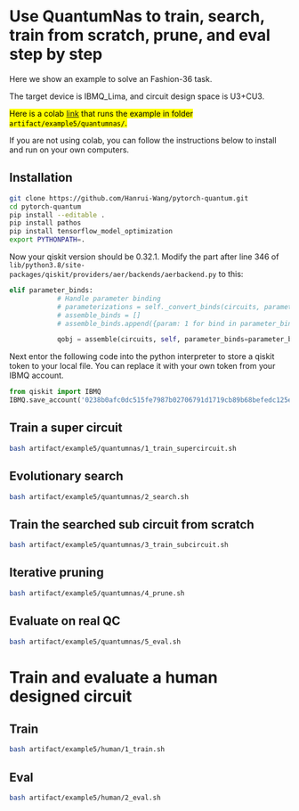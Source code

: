 # Use QuantumNas to train, search, train from scratch, prune, and eval step by step

Here we show an example to solve an Fashion-36 task.

The target device is IBMQ_Lima, and circuit design space is U3+CU3. 

<mark>Here is a colab [link](https://colab.research.google.com/drive/1kIGZzdt3ro19gDQJ52eJ6KA_edU1GEEf?usp=sharing) that runs the example in folder `artifact/example5/quantumnas/`.</mark>

If you are not using colab, you can follow the instructions below to install and run on your own computers.

## Installation
```bash
git clone https://github.com/Hanrui-Wang/pytorch-quantum.git
cd pytorch-quantum
pip install --editable .
pip install pathos
pip install tensorflow_model_optimization
export PYTHONPATH=.
```

Now your qiskit version should be 0.32.1. Modify the part after line 346 of `lib/python3.8/site-packages/qiskit/providers/aer/backends/aerbackend.py` to this:
```python
elif parameter_binds:
            # Handle parameter binding
            # parameterizations = self._convert_binds(circuits, parameter_binds)
            # assemble_binds = []
            # assemble_binds.append({param: 1 for bind in parameter_binds for param in bind})

            qobj = assemble(circuits, self, parameter_binds=parameter_binds)
```

Next entor the following code into the python interpreter to store a qiskit token to your local file. You can replace it with your own token from your IBMQ account.
```python
from qiskit import IBMQ
IBMQ.save_account('0238b0afc0dc515fe7987b02706791d1719cb89b68befedc125eded0607e6e9e9f26d3eed482f66fdc45fdfceca3aab2edb9519d96b39e9c78040194b86e7858', overwrite=True)
```

## Train a super circuit
```bash
bash artifact/example5/quantumnas/1_train_supercircuit.sh
```

## Evolutionary search
```bash
bash artifact/example5/quantumnas/2_search.sh
```

## Train the searched sub circuit from scratch
```bash
bash artifact/example5/quantumnas/3_train_subcircuit.sh
```

## Iterative pruning
```bash
bash artifact/example5/quantumnas/4_prune.sh
```

## Evaluate on real QC
```bash
bash artifact/example5/quantumnas/5_eval.sh
```

# Train and evaluate a human designed circuit


## Train
```bash
bash artifact/example5/human/1_train.sh
```

## Eval
```bash
bash artifact/example5/human/2_eval.sh
```